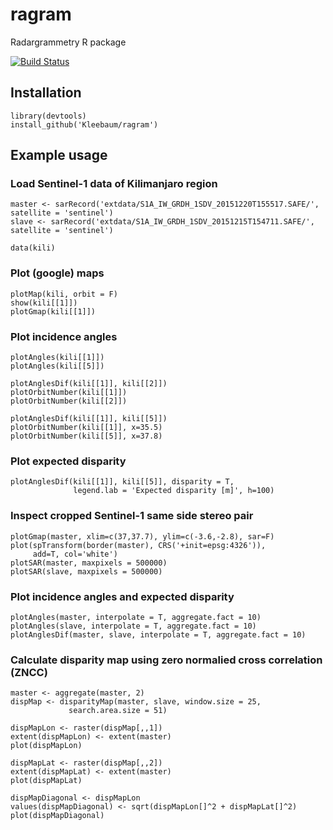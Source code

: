 # ragram
Radargrammetry R package

[![Build Status](https://travis-ci.org/kleebaum/ragram.svg?branch=master)](https://travis-ci.org/kleebaum/ragram)

## Installation
```
library(devtools)
install_github('Kleebaum/ragram')
```

## Example usage

### Load Sentinel-1 data of Kilimanjaro region
```
master <- sarRecord('extdata/S1A_IW_GRDH_1SDV_20151220T155517.SAFE/', satellite = 'sentinel') 
slave <- sarRecord('extdata/S1A_IW_GRDH_1SDV_20151215T154711.SAFE/', satellite = 'sentinel')

data(kili)
```

### Plot (google) maps
```
plotMap(kili, orbit = F)
show(kili[[1]])
plotGmap(kili[[1]])
```

### Plot incidence angles
```
plotAngles(kili[[1]])
plotAngles(kili[[5]])

plotAnglesDif(kili[[1]], kili[[2]])
plotOrbitNumber(kili[[1]])
plotOrbitNumber(kili[[2]])

plotAnglesDif(kili[[1]], kili[[5]])
plotOrbitNumber(kili[[1]], x=35.5)
plotOrbitNumber(kili[[5]], x=37.8)
```

### Plot expected disparity
```
plotAnglesDif(kili[[1]], kili[[5]], disparity = T,
              legend.lab = 'Expected disparity [m]', h=100)
```

### Inspect cropped Sentinel-1 same side stereo pair
```
plotGmap(master, xlim=c(37,37.7), ylim=c(-3.6,-2.8), sar=F)
plot(spTransform(border(master), CRS('+init=epsg:4326')), 
     add=T, col='white')
plotSAR(master, maxpixels = 500000)
plotSAR(slave, maxpixels = 500000)
```

### Plot incidence angles and expected disparity
```
plotAngles(master, interpolate = T, aggregate.fact = 10)
plotAngles(slave, interpolate = T, aggregate.fact = 10)
plotAnglesDif(master, slave, interpolate = T, aggregate.fact = 10)
```

### Calculate disparity map using zero normalied cross correlation (ZNCC)
```
master <- aggregate(master, 2)
dispMap <- disparityMap(master, slave, window.size = 25,
             search.area.size = 51)

dispMapLon <- raster(dispMap[,,1])
extent(dispMapLon) <- extent(master)
plot(dispMapLon)

dispMapLat <- raster(dispMap[,,2])
extent(dispMapLat) <- extent(master)
plot(dispMapLat)

dispMapDiagonal <- dispMapLon
values(dispMapDiagonal) <- sqrt(dispMapLon[]^2 + dispMapLat[]^2)
plot(dispMapDiagonal)
```